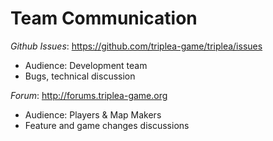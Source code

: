 # Team Communication

*Github Issues*: https://github.com/triplea-game/triplea/issues
- Audience: Development team
- Bugs, technical discussion

*Forum*: http://forums.triplea-game.org
- Audience: Players & Map Makers
- Feature and game changes discussions

